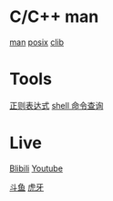 # C/C++ man
[man](https://linux.die.net/man/)    [posix](https://pubs.opengroup.org/onlinepubs/9699919799/)    [clib](https://devdocs.io/)

# Tools
[正则表达式](https://regexone.com/lesson/introduction_abcs)    [shell 命令查询](https://wangchujiang.com/linux-command/)

# Live
[Blibili](https://github.com/QC5616/cpage.github.io/edit/main/README.md)    [Youtube](https://www.youtube.com/)

[斗鱼](https://www.douyu.com/directory/myFollow)    [虎牙](https://www.douyu.com/directory/myFollow)
